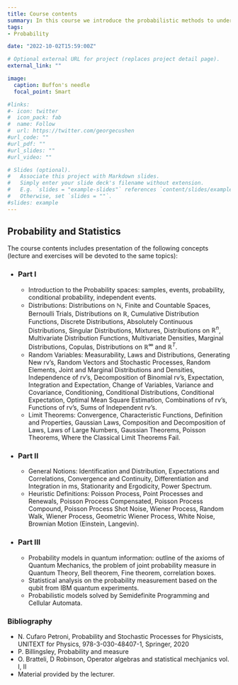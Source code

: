 ```yaml
---
title: Course contents
summary: In this course we introduce the probabilistic methods to understand the basic probability and statistical concepts used in foundations of quantum information. Students will be able to formulate and solve mathematical problems within the probabilistic interpretation of quantum information theory and to translate physical and quantum information problems into mathematical formalism and vice versa. 
tags:
- Probability

date: "2022-10-02T15:59:00Z"

# Optional external URL for project (replaces project detail page).
external_link: ""

image:
  caption: Buffon's needle
  focal_point: Smart

#links:
#- icon: twitter
#  icon_pack: fab
#  name: Follow
#  url: https://twitter.com/georgecushen
#url_code: ""
#url_pdf: ""
#url_slides: ""
#url_video: ""

# Slides (optional).
#   Associate this project with Markdown slides.
#   Simply enter your slide deck's filename without extension.
#   E.g. `slides = "example-slides"` references `content/slides/example-slides.md`.
#   Otherwise, set `slides = ""`.
#slides: example
---
```


## Probability and Statistics

The course contents includes presentation of the following concepts (lecture and exercises will be devoted to the same topics):
+ ### Part I
  - Introduction to the Probability spaces: samples, events, probability, conditional probability, independent events.
  - Distributions: Distributions on $\mathbb{N}$, Finite and Countable Spaces, Bernoulli Trials, Distributions on $\mathbb{R}$, Cumulative Distribution Functions, Discrete Distributions,       Absolutely Continuous Distributions, Singular Distributions, Mixtures, Distributions on $\mathbb{R}^n$, Multivariate Distribution Functions, Multivariate Densities, Marginal Distributions, Copulas, Distributions on $\mathbb{R}^\infty$ and $\mathbb{R}^T$.  
  - Random Variables: Measurability, Laws and Distributions, Generating New rv’s, Random Vectors and Stochastic Processes, Random Elements, Joint and Marginal Distributions and Densities, Independence of rv’s, Decomposition of Binomial rv’s, Expectation, Integration and Expectation, Change of Variables, Variance and Covariance, Conditioning, Conditional Distributions, Conditional Expectation, Optimal Mean Square Estimation, Combinations of rv’s, Functions of rv’s, Sums of Independent rv’s.
  - Limit Theorems: Convergence, Characteristic Functions, Definition and Properties, Gaussian Laws, Composition and Decomposition of Laws, Laws of Large Numbers, Gaussian Theorems, Poisson Theorems, Where the Classical Limit Theorems Fail.
+ ### Part II
  - General Notions: Identification and Distribution, Expectations and Correlations, Convergence and Continuity, Differentiation and Integration in ms, Stationarity and Ergodicity, Power Spectrum.
  -  Heuristic Definitions: Poisson Process, Point Processes and Renewals, Poisson Process  Compensated, Poisson Process Compound, Poisson Process Shot Noise, Wiener Process, Random Walk,  Wiener Process,  Geometric Wiener Process, White Noise, Brownian Motion (Einstein, Langevin).
+ ### Part III  
  - Probability models in quantum information: outline of the axioms of Quantum Mechanics, the problem of joint probability measure in Quantum Theory, Bell theorem, Fine theorem, correlation boxes.
  - Statistical analysis on the probability measurement based on the qubit from IBM quantum experiments.
  - Probabilistic models solved by Semidefinite Programming and Cellular Automata.

### Bibliography  
- N. Cufaro Petroni, Probability and Stochastic Processes for Physicists, UNITEXT for Physics, 978-3-030-48407-1, Springer, 2020
- P. Billingsley, Probability and measure
- O. Bratteli, D Robinson, Operator algebras and statistical mechjanics vol. I, II
- Material provided by the lecturer. 